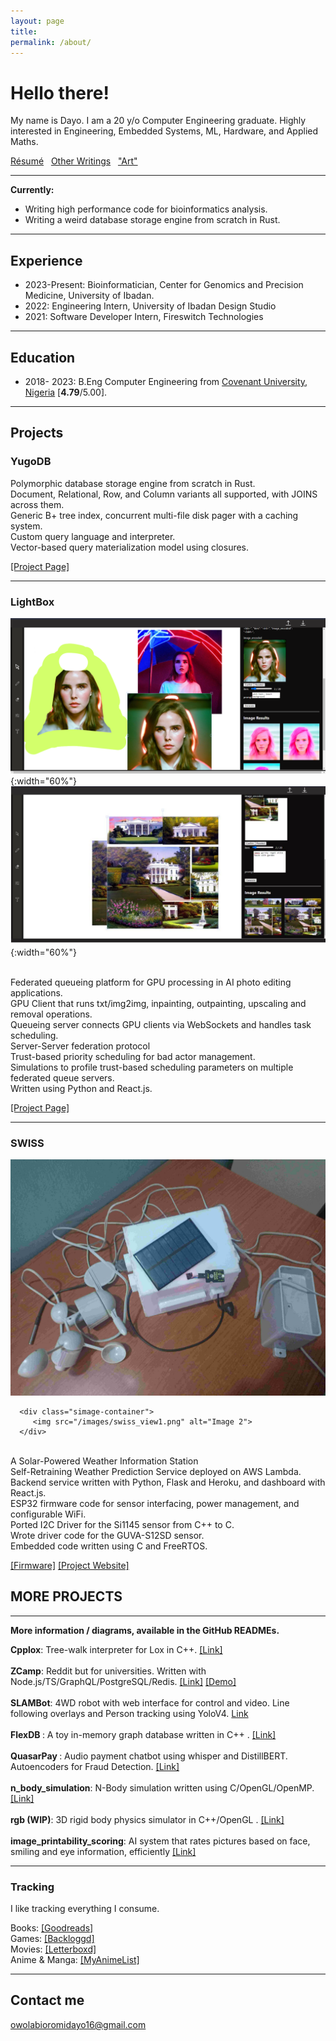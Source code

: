 ```yaml
---
layout: page
title: 
permalink: /about/
---
```




<!-- ![profile](/images/im1.jpg){:height="300px"}  -->
<!-- ![profile](/images/nprof.jpg){:height="450px" style="display:block; margin-left:auto; margin-right:auto"} -->



# Hello there!

My name is Dayo. I am a 20 y/o Computer Engineering graduate. Highly interested in Engineering, Embedded Systems, ML, Hardware, and Applied Maths. 

[Résumé](/resume.pdf) &nbsp;  [Other Writings](/other) &nbsp; ["Art"](https://voidptr420.artstation.com/albums/7865451)
<br/>

    
***
<b>Currently: </b>
* Writing high performance code for bioinformatics analysis.
* Writing a weird database storage engine from scratch in Rust.


***
## Experience
* 2023-Present: Bioinformatician, Center for Genomics and Precision Medicine, University of Ibadan.
* 2022: Engineering Intern, University of Ibadan Design Studio
* 2021: Software Developer Intern, Fireswitch Technologies

***
    
## Education
* 2018- 2023: B.Eng Computer Engineering from [Covenant University, Nigeria](https://covenantuniversity.edu.ng/) [<b>4.79</b>/5.00].

***
## Projects


### YugoDB

   Polymorphic database storage engine from scratch in Rust. <br>
   Document, Relational, Row, and Column variants all supported, with JOINS across them. <br>
   Generic B+ tree index, concurrent multi-file disk pager with a caching system. <br>
   Custom query language and interpreter. <br>
   Vector-based query materialization model using closures. <br>

   [[Project Page]](https://github.com/owolabioromidayo/yugodb)

***
### LightBox
 
   ![profile](/images/lightbox.png){:width="60%"}
   ![profile](/images/lightbox2.png){:width="60%"}
   

<br/>
   Federated queueing platform for GPU processing in AI photo editing applications. <br>
   GPU Client that runs txt/img2img, inpainting, outpainting, upscaling and removal operations. <br> 
   Queueing server connects GPU clients via WebSockets and handles task scheduling. <Br>
   Server-Server federation protocol <br> 
   Trust-based priority scheduling for bad actor management. <br> 
   Simulations to profile trust-based scheduling parameters on multiple federated queue servers. <br>
   Written using Python and React.js. <br >

   [[Project Page]](https://github.com/LightBox-Fed/)


***

### SWISS

   <!-- ![profile](/images/swiss.jpg){:width="60%"} -->

   <div class="simage-grid">
      <div class="simage-container">
         <img src="/images/swiss.jpg" alt="Image 1">
      </div>
   
      <div class="simage-container">
         <img src="/images/swiss_view1.png" alt="Image 2">
      </div>

   </div>

<br/>
   A Solar-Powered Weather Information Station <br>
   Self-Retraining Weather Prediction Service deployed on AWS Lambda. <br>
  Backend service written with Python, Flask and Heroku, and dashboard with React.js. <br> 
   ESP32 firmware code for sensor interfacing, power management, and configurable WiFi. <br> 
   Ported I2C Driver for the Si1145 sensor from C++ to C. <br>
   Wrote driver code for the GUVA-S12SD sensor. <br>
   Embedded code written using C and FreeRTOS.   <br>

   [[Firmware]](https://github.com/owolabioromidayo/swiss_firm) [[Project Website]](https://sites.google.com/view/swiss-uidesign/home)



## MORE PROJECTS


***

<b> More information / diagrams, available in the GitHub READMEs.  </b>
<br>

<b>Cpplox</b>: Tree-walk interpreter for Lox in C++. [[Link]](https://github.com/owolabioromidayo/cpplox)
<br/>
<br/>
<b>ZCamp</b>: Reddit but for universities. Written with Node.js/TS/GraphQL/PostgreSQL/Redis. [[Link]](https://github.com/zcamp-inc) [[Demo]](https://youtu.be/5iQ9Wb5UmXk)
<br/>
<br/>
<b>SLAMBot</b>: 4WD robot with web interface for control and video. Line following overlays and Person tracking using YoloV4. [Link](https://github.com/owolabioromidayo/SLAMBot) 
<br/>
<br/>
<b> FlexDB </b>: A toy in-memory graph database written in C++ . [[Link]](https://github.com/owolabioromidayo/FlexDB) 
<br/>
<br/>
<b>QuasarPay </b>: Audio payment chatbot using whisper and DistillBERT. Autoencoders for Fraud Detection. [[Link]](https://github.com/QuasarPay)
<br/>
<br/>
<b>n_body_simulation</b>: N-Body simulation written using C/OpenGL/OpenMP. [[Link]](https://github.com/owolabioromidayo/nbody_simulation) 
<br/>
<br/>
<b>rgb (WIP)</b>: 3D rigid body physics simulator in C++/OpenGL . [[Link]](https://github.com/owolabioromidayo/rgb) 
<br/>
<br/>
<b>image_printability_scoring</b>: AI system that rates pictures based on face, smiling and eye information, efficiently [[Link]](https://github.com/owolabioromidayo/image_printability_scoring)

***

### Tracking

I like tracking everything I consume.

Books: [[Goodreads]](https://www.goodreads.com/user/show/92638712-void) 
<br />
Games: [[Backloggd]](https://www.backloggd.com/u/__void__/)
<br />
Movies: [[Letterboxd]](https://letterboxd.com/__void__/) 
<br />
Anime & Manga: [[MyAnimeList]](https://myanimelist.net/profile/__void__)
<br />


***
## Contact me
[owolabioromidayo16@gmail.com](mailto:owolabioromidayo16@gmail.com)
